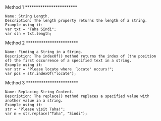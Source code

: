 Method 1 ************************
```
Name: String Length.
Description: The length property returns the length of a string.
Example using it:
var txt = "Taha Sindi";
var sln = txt.length;
```

Method 2 ************************
```
Name: Finding a String in a String.
Description: The indexOf() method returns the index of (the position of) the first occurrence of a specified text in a string.
Example using it:
var str = "Please locate where 'locate' occurs!";
var pos = str.indexOf("locate");
```
Method 3 ************************
```
Name: Replacing String Content.
Description: The replace() method replaces a specified value with another value in a string.
Example using it:
str = "Please visit Taha!";
var n = str.replace("Taha", "Sindi");
